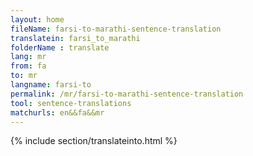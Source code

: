 ```yaml
---
layout: home
fileName: farsi-to-marathi-sentence-translation
translatein: farsi_to_marathi
folderName : translate
lang: mr
from: fa
to: mr
langname: farsi-to
permalink: /mr/farsi-to-marathi-sentence-translation
tool: sentence-translations
matchurls: en&&fa&&mr
---
```

{% include section/translateinto.html %}
